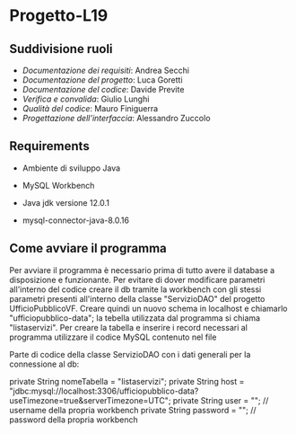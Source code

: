# Progetto-L19

## Suddivisione ruoli
- _Documentazione dei requisiti_: Andrea Secchi <br>
- _Documentazione del progetto_: Luca Goretti <br>
- _Documentazione del codice_: Davide Previte <br>
- _Verifica e convalida_: Giulio Lunghi <br>
- _Qualità del codice_: Mauro Finiguerra <br>
- _Progettazione dell’interfaccia_: Alessandro Zuccolo <br>

## Requirements
 - Ambiente di sviluppo Java
 - MySQL Workbench

 - Java jdk versione 12.0.1
 - mysql-connector-java-8.0.16

## Come avviare il programma
 Per avviare il programma è necessario prima di tutto avere il database a disposizione e funzionante.
 Per evitare di dover modificare parametri all'interno del codice creare il db tramite la workbench con gli stessi parametri
 presenti all'interno della classe "ServizioDAO" del progetto UfficioPubblicoVF. Creare quindi un nuovo schema in localhost
 e chiamarlo "ufficiopubblico-data"; la tebella utilizzata dal programma si chiama "listaservizi".
 Per creare la tabella e inserire i record necessari al programma utilizzare il codice MySQL contenuto nel file 
 
 Parte di codice della classe ServizioDAO con i dati generali per la connessione al db:
 
 private String nomeTabella = "listaservizi";
 private String host = "jdbc:mysql://localhost:3306/ufficiopubblico-data?useTimezone=true&serverTimezone=UTC";
 private String user = ""; // username della propria workbench
 private String password = ""; // password della propria workbench
 
 

